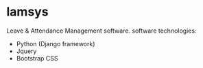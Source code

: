 # lamsys
Leave &amp; Attendance Management software.
software technologies:
- Python (Django framework)
- Jquery
- Bootstrap CSS

